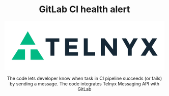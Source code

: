 <div align="center">

# GitLab CI health alert

![Telnyx](https://github.com/team-telnyx/devrel/blob/main/assets/img/logo-dark.png?raw=true)

The code lets developer know when task in CI pipeline succeeds (or fails) by sending a message. The code integrates Telnyx Messaging API with GitLab 

</div>